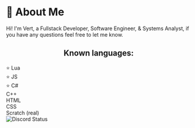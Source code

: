 # 💫 About Me

Hi! I'm Vert, a Fullstack Developer, Software Engineer, & Systems Analyst, if you have any questions feel free to let me know.
</br>

<h2 align="center"> Known languages: </h2>
<div align="left">
    ⭐ Lua
    <br>
    ⭐ JS
    <br>
    ⭐ C#
    <br>
    C++
    <br>
    HTML
    <br>
    CSS
    <br>
    Scratch (real)
</div>
<img align="center" src="https://lanyard.cnrad.dev/api/516721488594862080" alt="Discord Status">
